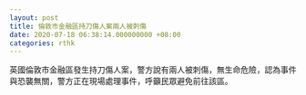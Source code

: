 ```yaml
---
layout: post
title: 倫敦市金融區持刀傷人案兩人被刺傷
date: 2020-07-18 06:38:14.000000000 +08:00
categories: rthk
---
```


英國倫敦市金融區發生持刀傷人案，警方說有兩人被刺傷，無生命危險，認為事件與恐襲無關，警方正在現場處理事件，呼籲民眾避免前往該區。

